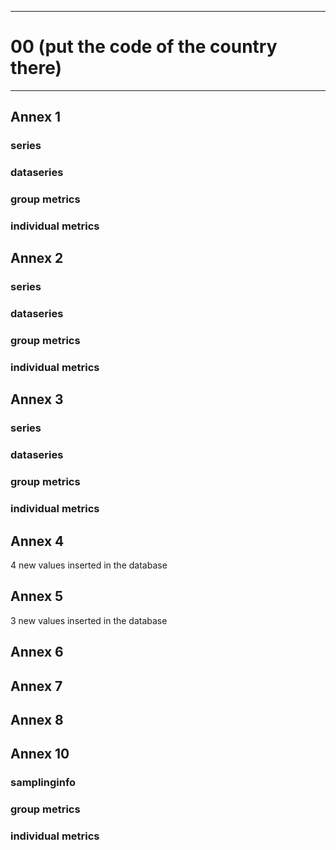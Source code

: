 -----------------------------------------------------------
# 00 (put the code of the country there) 
-----------------------------------------------------------

## Annex 1

### series

### dataseries


### group metrics


### individual metrics

## Annex 2

### series

### dataseries


### group metrics


### individual metrics



## Annex 3

### series

### dataseries


### group metrics


### individual metrics



## Annex 4
 4 new values inserted in the database


## Annex 5

 3 new values inserted in the database

## Annex 6



## Annex 7



## Annex 8



## Annex 10

### samplinginfo


### group metrics


### individual metrics

